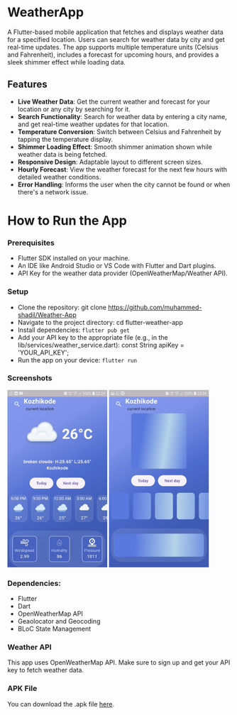 # WeatherApp

A Flutter-based mobile application that fetches and displays weather data for a specified location. Users can search for weather data by city and get real-time updates. The app supports multiple temperature units (Celsius and Fahrenheit), includes a forecast for upcoming hours, and provides a sleek shimmer effect while loading data.

## Features

- **Live Weather Data**: Get the current weather and forecast for your location or any city by searching for it.
- **Search Functionality**: Search for weather data by entering a city name, and get real-time weather updates for that location.
- **Temperature Conversion**: Switch between Celsius and Fahrenheit by tapping the temperature display.
- **Shimmer Loading Effect**: Smooth shimmer animation shown while weather data is being fetched.
- **Responsive Design**: Adaptable layout to different screen sizes.
- **Hourly Forecast**: View the weather forecast for the next few hours with detailed weather conditions.
- **Error Handling**: Informs the user when the city cannot be found or when there's a network issue.
# How to Run the App  
### Prerequisites  
- Flutter SDK installed on your machine.  
- An IDE like Android Studio or VS Code with Flutter and Dart plugins.  
- API Key for the weather data provider (OpenWeatherMap/Weather API).  
### Setup   
- Clone the repository:
git clone https://github.com/muhammed-shadil/Weather-App
- Navigate to the project directory:
cd flutter-weather-app
- Install dependencies:
`flutter pub get  `
- Add your API key to the appropriate file (e.g., in the lib/services/weather_service.dart):
const String apiKey = 'YOUR_API_KEY';
- Run the app on your device:
`flutter run  `
### Screenshots  

<img src="assets/first.jpeg" alt="Weather App Screenshot" height="400"/>
<img src="assets/second.jpeg" alt="Weather App Screenshot" height="400"/>


### Dependencies:
- Flutter
- Dart
- OpenWeatherMap API 
- Geaolocator and Geocoding
- BLoC State Management

### Weather API
This app uses OpenWeatherMap API. Make sure to sign up and get your API key to fetch weather data.  

### APK File
You can download the .apk file [here](https://drive.google.com/file/d/1zQwTmfeQ5zDkGvPiN7KGaf21J_PA0av9/view?usp=sharing).